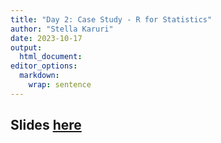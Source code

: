 ```yaml
---
title: "Day 2: Case Study - R for Statistics"
author: "Stella Karuri"
date: 2023-10-17
output: 
  html_document:
editor_options: 
  markdown: 
    wrap: sentence
---
```




## Slides <a href="../slides/Day2.pdf" target="_blank">here</a>

